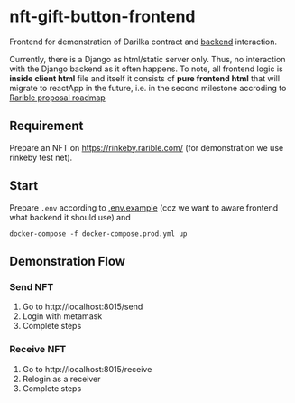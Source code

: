 # nft-gift-button-frontend

Frontend for demonstration of Darilka contract and [backend](https://github.com/whynft/nft-gift-button-backend) interaction.

Currently, there is a Django as html/static server only. 
Thus, no interaction with the Django backend as it often happens.
To note, all frontend logic is **inside client html** file 
and itself it consists of **pure frontend  html** that will migrate to reactApp in the future, 
i.e. in the second milestone accroding to [Rarible proposal roadmap](https://gov.rarible.org/t/nft-gift-button-grant-proposal/263)

## Requirement
Prepare an NFT on https://rinkeby.rarible.com/ (for demonstration we use rinkeby test net).

## Start
Prepare `.env` according to [.env.example](.env.example) (coz we want to aware frontend what backend it should use) and
```
docker-compose -f docker-compose.prod.yml up
```

## Demonstration Flow

### Send NFT 
1. Go to http://localhost:8015/send
2. Login with metamask
3. Complete steps

### Receive NFT
1. Go to http://localhost:8015/receive
2. Relogin as a receiver
3. Complete steps
